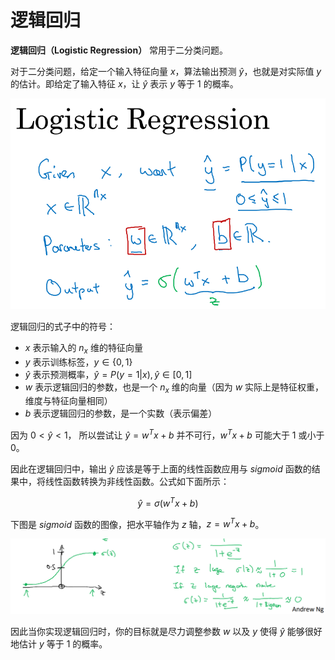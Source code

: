 # 逻辑回归

**逻辑回归（Logistic Regression）** 常用于二分类问题。

对于二分类问题，给定一个输入特征向量 $x$，算法输出预测 $\hat{y}$，也就是对实际值 $y$ 的估计。即给定了输入特征 $x$，让 $\hat{y}$ 表示 $y$ 等于 $1$ 的概率。

![逻辑回归](./image/2.2-1.png)

逻辑回归的式子中的符号：

- $x$ 表示输入的 $n_x$ 维的特征向量
- $y$ 表示训练标签，$y \in \{0, 1\}$
- $\hat{y}$ 表示预测概率，$\hat{y} = P(y=1|x), \hat{y} \in [0, 1]$
- $w$ 表示逻辑回归的参数，也是一个 $n_x$ 维的向量（因为 $w$ 实际上是特征权重，维度与特征向量相同）
- $b$ 表示逻辑回归的参数，是一个实数（表示偏差）

因为 $0 < \hat{y} < 1$， 所以尝试让 $\hat{y} = w^{T}x + b$ 并不可行，$w^{T}x + b$ 可能大于 $1$ 或小于 $0$。

因此在逻辑回归中，输出 $\hat{y}$ 应该是等于上面的线性函数应用与 $sigmoid$ 函数的结果中，将线性函数转换为非线性函数。公式如下面所示：

$$\hat{y} = \sigma(w^{T}x + b)$$

下图是 $sigmoid$ 函数的图像，把水平轴作为 $z$ 轴，$z = w^{T}x + b$。

![sigmoid](./image/2.2-2.png)

因此当你实现逻辑回归时，你的目标就是尽力调整参数 $w$ 以及 $y$ 使得 $\hat{y}$ 能够很好地估计 $y$ 等于 $1$ 的概率。
